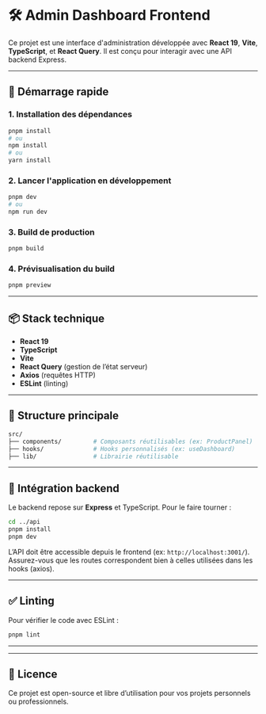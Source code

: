 # 🛠️ Admin Dashboard Frontend

Ce projet est une interface d'administration développée avec **React 19**, **Vite**, **TypeScript**, et **React Query**. Il est conçu pour interagir avec une API backend Express.

---

## 🚀 Démarrage rapide

### 1. Installation des dépendances

```bash
pnpm install
# ou
npm install
# ou
yarn install
```

### 2. Lancer l'application en développement

```bash
pnpm dev
# ou
npm run dev
```

### 3. Build de production

```bash
pnpm build
```

### 4. Prévisualisation du build

```bash
pnpm preview
```

---

## 📦 Stack technique

- **React 19**
- **TypeScript**
- **Vite**
- **React Query** (gestion de l’état serveur)
- **Axios** (requêtes HTTP)
- **ESLint** (linting)

---

## 📁 Structure principale

```bash
src/
├── components/         # Composants réutilisables (ex: ProductPanel)
├── hooks/              # Hooks personnalisés (ex: useDashboard)
├── lib/                # Librairie réutilisable

```

---

## 🔗 Intégration backend

Le backend repose sur **Express** et TypeScript. Pour le faire tourner :

```bash
cd ../api
pnpm install
pnpm dev
```

L’API doit être accessible depuis le frontend (ex: `http://localhost:3001/`). Assurez-vous que les routes correspondent bien à celles utilisées dans les hooks (axios).

---

## ✅ Linting

Pour vérifier le code avec ESLint :

```bash
pnpm lint
```

---


---

## 📃 Licence

Ce projet est open-source et libre d’utilisation pour vos projets personnels ou professionnels.
